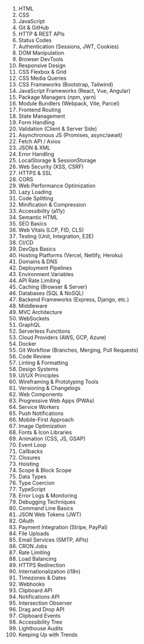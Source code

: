 
1. HTML
2. CSS
3. JavaScript
4. Git & GitHub
5. HTTP & REST APIs
6. Status Codes
7. Authentication (Sessions, JWT, Cookies)
8. DOM Manipulation
9. Browser DevTools
10. Responsive Design
11. CSS Flexbox & Grid
12. CSS Media Queries
13. CSS Frameworks (Bootstrap, Tailwind)
14. JavaScript Frameworks (React, Vue, Angular)
15. Package Managers (npm, yarn)
16. Module Bundlers (Webpack, Vite, Parcel)
17. Frontend Routing
18. State Management
19. Form Handling
20. Validation (Client & Server Side)
21. Asynchronous JS (Promises, async/await)
22. Fetch API / Axios
23. JSON & XML
24. Error Handling
25. LocalStorage & SessionStorage
26. Web Security (XSS, CSRF)
27. HTTPS & SSL
28. CORS
29. Web Performance Optimization
30. Lazy Loading
31. Code Splitting
32. Minification & Compression
33. Accessibility (a11y)
34. Semantic HTML
35. SEO Basics
36. Web Vitals (LCP, FID, CLS)
37. Testing (Unit, Integration, E2E)
38. CI/CD
39. DevOps Basics
40. Hosting Platforms (Vercel, Netlify, Heroku)
41. Domains & DNS
42. Deployment Pipelines
43. Environment Variables
44. API Rate Limiting
45. Caching (Browser & Server)
46. Databases (SQL & NoSQL)
47. Backend Frameworks (Express, Django, etc.)
48. Middleware
49. MVC Architecture
50. WebSockets
51. GraphQL
52. Serverless Functions
53. Cloud Providers (AWS, GCP, Azure)
54. Docker
55. Git Workflow (Branches, Merging, Pull Requests)
56. Code Review
57. Linting & Formatting
58. Design Systems
59. UI/UX Principles
60. Wireframing & Prototyping Tools
61. Versioning & Changelogs
62. Web Components
63. Progressive Web Apps (PWAs)
64. Service Workers
65. Push Notifications
66. Mobile-First Approach
67. Image Optimization
68. Fonts & Icon Libraries
69. Animation (CSS, JS, GSAP)
70. Event Loop
71. Callbacks
72. Closures
73. Hoisting
74. Scope & Block Scope
75. Data Types
76. Type Coercion
77. TypeScript
78. Error Logs & Monitoring
79. Debugging Techniques
80. Command Line Basics
81. JSON Web Tokens (JWT)
82. OAuth
83. Payment Integration (Stripe, PayPal)
84. File Uploads
85. Email Services (SMTP, APIs)
86. CRON Jobs
87. Rate Limiting
88. Load Balancing
89. HTTPS Redirection
90. Internationalization (i18n)
91. Timezones & Dates
92. Webhooks
93. Clipboard API
94. Notifications API
95. Intersection Observer
96. Drag and Drop API
97. Clipboard Events
98. Accessibility Tree
99. Lighthouse Audits
100. Keeping Up with Trends

